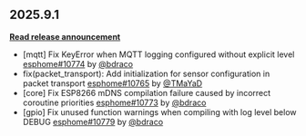 ## 2025.9.1

[**Read release announcement**](https://esphome.io/changelog/2025.9.0)

- [mqtt] Fix KeyError when MQTT logging configured without explicit level [esphome#10774](https://github.com/esphome/esphome/pull/10774) by [@bdraco](https://github.com/bdraco)
- fix(packet_transport): Add initialization for sensor configuration in packet transport [esphome#10765](https://github.com/esphome/esphome/pull/10765) by [@TMaYaD](https://github.com/TMaYaD)
- [core] Fix ESP8266 mDNS compilation failure caused by incorrect coroutine priorities [esphome#10773](https://github.com/esphome/esphome/pull/10773) by [@bdraco](https://github.com/bdraco)
- [gpio] Fix unused function warnings when compiling with log level below DEBUG [esphome#10779](https://github.com/esphome/esphome/pull/10779) by [@bdraco](https://github.com/bdraco)

